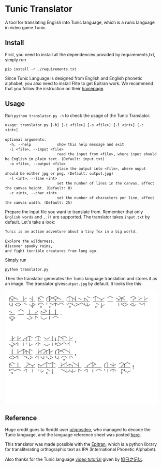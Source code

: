 # Tunic Translator
A tool for translating English into Tunic language, which is a runic language in video game Tunic.

## Install

First, you need to install all the dependencies provided by requirements,txt, simply run

```
pip install -r ./requirements.txt
```

Since Tunic Language is designed from English and English phonetic alphabet, you also need to install Flite to get Epitran work. We recommend that you follow the instruction on their [homepage](https://github.com/festvox/flite).

## Usage

Run `python translator.py -h` to check the usage of the Tunic Translator.

```
usage: translator.py [-h] [-i <file>] [-o <file>] [-l <int>] [-c <int>]

optional arguments:
  -h, --help            show this help message and exit
  -i <file>, --input <file>
                        read the input from <file>, where input should be English in plain text. (Default: input.txt)
  -o <file>, --output <file>
                        place the output into <file>, where ouput should be either jpg or png. (Default: output.jpg)
  -l <int>, --line <int>
                        set the number of lines in the canvas, affect the canvas height. (Default: 8)
  -c <int>, --char <int>
                        set the number of characters per line, affect the canvas width. (Default: 25)
```

Prepare the input file you want to translate from. Remember that only `English words` and `,.?!` are supported. The translator takes  `input.txt` by default. Let's take a look:

```
Tunic is an action adventure about a tiny fox in a big world. 

Explore the wilderness, 
discover spooky ruins, 
and fight terrible creatures from long ago.
```

Simply run

```
python translator.py
```

Then the translator generates the Tunic language translation and stores it as an image.  The translator gives`output.jpg` by default. It looks like this:

![output](./output.jpg)

## Reference

Huge credit goes to Reddit user [u/oposdeo](https://www.reddit.com/user/oposdeo/), who managed to decode the Tunic language, and the language reference sheet was posted [here](https://www.reddit.com/r/TunicGame/comments/tgc056/tunic_language_reference_sheet_big_spoiler/).

This translator was made possible with the [Epitran](https://github.com/dmort27/epitran), which is a python library for transliterating orthographic text as IPA (International Phonetic Alphabet).

Also thanks for the Tunic language [video tutorial](https://www.bilibili.com/video/BV1n541117Pi?share_source=copy_web) given by [旭日之记忆](https://space.bilibili.com/12994).